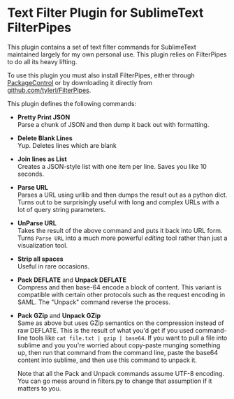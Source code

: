 # Text Filter Plugin for SublimeText FilterPipes

This plugin contains a set of text filter commands for SublimeText maintained
largely for my own personal use. This plugin relies on FilterPipes to do all
its heavy lifting.

To use this plugin you must also install FilterPipes, either through
[PackageControl](https://packagecontrol.io) or by downloading it directly
from [github.com/tylerl/FilterPipes](https://github.com/tylerl/FilterPipes).

This plugin defines the following commands:

* **Pretty Print JSON**  
  Parse a chunk of JSON and then dump it back out with formatting.

* **Delete Blank Lines**  
  Yup. Deletes lines which are blank

* **Join lines as List**  
  Creates a JSON-style list with one item per line. Saves you like 10 seconds.

* **Parse URL**  
  Parses a URL using urllib and then dumps the result out as a python dict.
  Turns out to be surprisingly useful with long and complex URLs with a lot of
  query string parameters.

* **UnParse URL**  
  Takes the result of the above command and puts it back into URL form. Turns
  `Parse URL` into a much more powerful *editing* tool rather than just a
  visualization tool.

* **Strip all spaces**  
  Useful in rare occasions.

* **Pack DEFLATE** and **Unpack DEFLATE**  
  Compress and then base-64 encode a block of content. This variant is
  compatible with certain other protocols such as the request encoding in 
  SAML. The "Unpack" command reverse the process.

* **Pack GZip** and **Unpack GZip**  
  Same as above but uses GZip semantics on the compression instead of raw
  DEFLATE. This is the result of what you'd get if you used command-line tools
  like `cat file.txt | gzip | base64`. If you want to pull a file into sublime
  and you you're worried about copy-paste munging something up, then run that
  command from the command line, paste the base64 content into sublime, and then
  use this command to unpack it.

  Note that all the Pack and Unpack commands assume UTF-8 encoding. You can 
  go mess around in filters.py to change that assumption if it matters to you.
